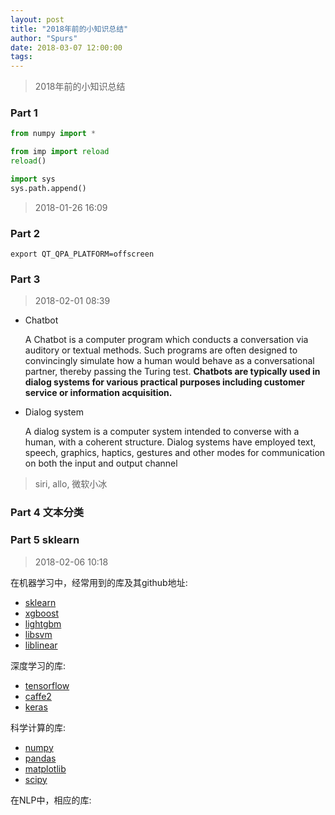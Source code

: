 ```yaml
---
layout: post
title: "2018年前的小知识总结"
author: "Spurs"
date: 2018-03-07 12:00:00
tags:
---
```


> 2018年前的小知识总结

<!-- more -->

### Part 1

```python
from numpy import *
```

```python
from imp import reload
reload()
```

```python
import sys
sys.path.append()
```

> 2018-01-26 16:09

### Part 2

```shell
export QT_QPA_PLATFORM=offscreen
```



### Part 3

> 2018-02-01 08:39

- Chatbot

  A Chatbot is a computer program which conducts a conversation via auditory or textual methods. Such programs are often designed to convincingly simulate how a human would behave as a conversational partner, thereby passing the Turing test. **Chatbots are typically used in dialog systems for various practical purposes including customer service or information acquisition.**

- Dialog system

  A dialog system is a computer system intended to converse with a human, with a coherent structure. Dialog systems have employed text, speech, graphics, haptics, gestures and other modes for communication on both the input and output channel

> siri, allo, 微软小冰

### Part 4 文本分类

### Part 5 sklearn

> 2018-02-06 10:18

在机器学习中，经常用到的库及其github地址:

- [sklearn](https://github.com/scikit-learn/scikit-learn)
- [xgboost](https://github.com/dmlc/xgboost)
- [lightgbm](https://github.com/Microsoft/LightGBM)
- [libsvm](https://github.com/arnaudsj/libsvm)
- [liblinear](https://github.com/cjlin1/liblinear)

深度学习的库:

- [tensorflow](https://github.com/tensorflow/tensorflow)
- [caffe2](https://github.com/caffe2/caffe2)
- [keras](https://github.com/keras-team/keras)

科学计算的库:

- [numpy](https://github.com/numpy/numpy)
- [pandas](https://github.com/pandas-dev/pandas)
- [matplotlib](https://github.com/matplotlib/matplotlib)
- [scipy](https://github.com/scipy/scipy)

在NLP中，相应的库: